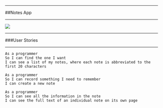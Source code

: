 ___
##Notes App
___
![](https://lh4.ggpht.com/d_uvSBRHPxkVfd_2tbtcJfrnNKSOSip0ovGkeT0BJLlwm998kzeUYgwDmyM_9682j0g=w300)
___
###User Stories
___
```
As a programmer
So I can find the one I want
I can see a list of my notes, where each note is abbreviated to the first 20 characters
```
```
As a programmer
So I can record something I need to remember
I can create a new note
```
```
As a programmer
So I can see all the information in the note
I can see the full text of an individual note on its own page
```
